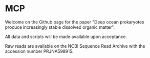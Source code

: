 # MCP

Welcome on the Github page for the paper "Deep ocean prokaryotes produce increasingly stable dissolved organic matter".

All data and scripts will be made available upon acceptance.

Raw reads are available on the NCBI Sequence Read Archive with the accession number PRJNA598915.
